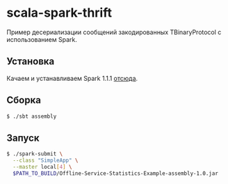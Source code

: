 # scala-spark-thrift

Пример десериализации сообщений закодированных TBinaryProtocol с использованием Spark.

## Установка

Качаем и устанавливаем Spark 1.1.1 [отсюда](http://spark.apache.org/downloads.html).

## Сборка

```bash
$ ./sbt assembly
```

## Запуск

```bash
$ ./spark-submit \
  --class "SimpleApp" \
  --master local[4] \
  $PATH_TO_BUILD/Offline-Service-Statistics-Example-assembly-1.0.jar
```
